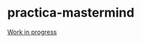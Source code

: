 # practica-mastermind

[Work in progress](https://www.plantuml.com/plantuml/svg/SoWkIImgAStDuUBYIiv9B2vMS4_CJOKoWrEJYr9BdFDpapBp4aioy_EWuW55-GNvnQcO4a6fnQKv9LnS83CKj7HrxR0O0PPJCbG2oIievIRcLIfXCn2RCfZn3gbvAK0d0m00)